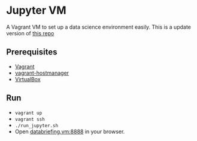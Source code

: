 # Jupyter VM
A Vagrant VM to set up a data science environment easily.
This is a update version of [this repo](https://github.com/databriefing/databriefing-vm)

## Prerequisites

- [Vagrant](https://www.vagrantup.com/)
- [vagrant-hostmanager](https://github.com/devopsgroup-io/vagrant-hostmanager)
- [VirtualBox](https://www.virtualbox.org/wiki/Downloads)

## Run

- `vagrant up`
- `vagrant ssh`
- `./run_jupyter.sh`
- Open [databriefing.vm:8888](http://databriefing.vm:8888) in your browser.
